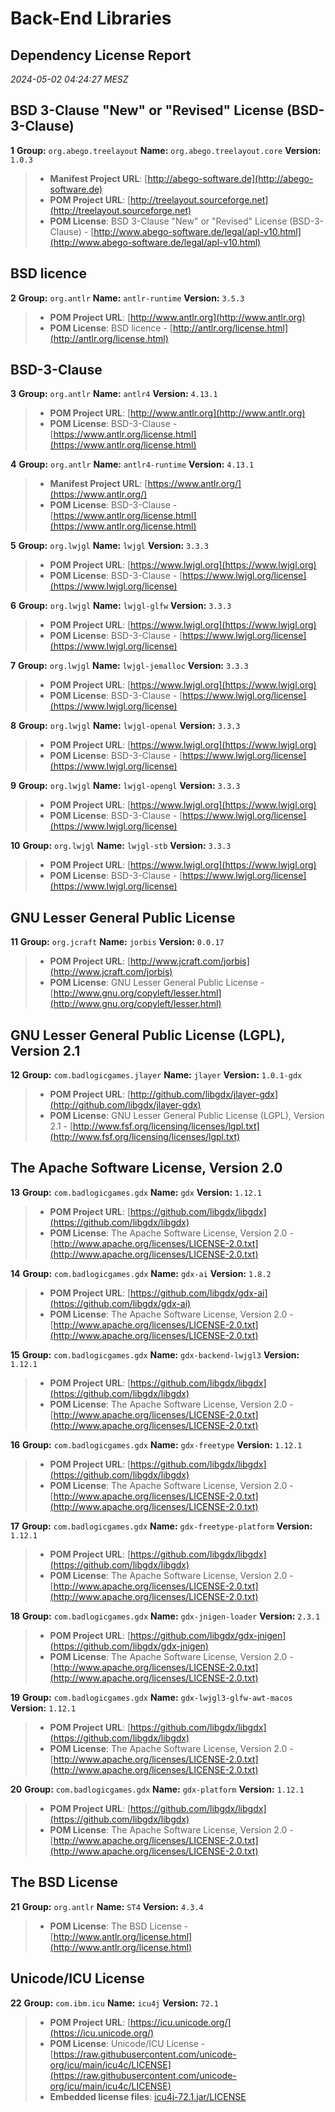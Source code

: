 
# Back-End Libraries
## Dependency License Report
_2024-05-02 04:24:27 MESZ_
## BSD 3-Clause "New" or "Revised" License (BSD-3-Clause)

**1** **Group:** `org.abego.treelayout` **Name:** `org.abego.treelayout.core` **Version:** `1.0.3` 
> - **Manifest Project URL**: [http://abego-software.de](http://abego-software.de)
> - **POM Project URL**: [http://treelayout.sourceforge.net](http://treelayout.sourceforge.net)
> - **POM License**: BSD 3-Clause "New" or "Revised" License (BSD-3-Clause) - [http://www.abego-software.de/legal/apl-v10.html](http://www.abego-software.de/legal/apl-v10.html)

## BSD licence

**2** **Group:** `org.antlr` **Name:** `antlr-runtime` **Version:** `3.5.3` 
> - **POM Project URL**: [http://www.antlr.org](http://www.antlr.org)
> - **POM License**: BSD licence - [http://antlr.org/license.html](http://antlr.org/license.html)

## BSD-3-Clause

**3** **Group:** `org.antlr` **Name:** `antlr4` **Version:** `4.13.1` 
> - **POM Project URL**: [http://www.antlr.org](http://www.antlr.org)
> - **POM License**: BSD-3-Clause - [https://www.antlr.org/license.html](https://www.antlr.org/license.html)

**4** **Group:** `org.antlr` **Name:** `antlr4-runtime` **Version:** `4.13.1` 
> - **Manifest Project URL**: [https://www.antlr.org/](https://www.antlr.org/)
> - **POM License**: BSD-3-Clause - [https://www.antlr.org/license.html](https://www.antlr.org/license.html)

**5** **Group:** `org.lwjgl` **Name:** `lwjgl` **Version:** `3.3.3` 
> - **POM Project URL**: [https://www.lwjgl.org](https://www.lwjgl.org)
> - **POM License**: BSD-3-Clause - [https://www.lwjgl.org/license](https://www.lwjgl.org/license)

**6** **Group:** `org.lwjgl` **Name:** `lwjgl-glfw` **Version:** `3.3.3` 
> - **POM Project URL**: [https://www.lwjgl.org](https://www.lwjgl.org)
> - **POM License**: BSD-3-Clause - [https://www.lwjgl.org/license](https://www.lwjgl.org/license)

**7** **Group:** `org.lwjgl` **Name:** `lwjgl-jemalloc` **Version:** `3.3.3` 
> - **POM Project URL**: [https://www.lwjgl.org](https://www.lwjgl.org)
> - **POM License**: BSD-3-Clause - [https://www.lwjgl.org/license](https://www.lwjgl.org/license)

**8** **Group:** `org.lwjgl` **Name:** `lwjgl-openal` **Version:** `3.3.3` 
> - **POM Project URL**: [https://www.lwjgl.org](https://www.lwjgl.org)
> - **POM License**: BSD-3-Clause - [https://www.lwjgl.org/license](https://www.lwjgl.org/license)

**9** **Group:** `org.lwjgl` **Name:** `lwjgl-opengl` **Version:** `3.3.3` 
> - **POM Project URL**: [https://www.lwjgl.org](https://www.lwjgl.org)
> - **POM License**: BSD-3-Clause - [https://www.lwjgl.org/license](https://www.lwjgl.org/license)

**10** **Group:** `org.lwjgl` **Name:** `lwjgl-stb` **Version:** `3.3.3` 
> - **POM Project URL**: [https://www.lwjgl.org](https://www.lwjgl.org)
> - **POM License**: BSD-3-Clause - [https://www.lwjgl.org/license](https://www.lwjgl.org/license)

## GNU Lesser General Public License

**11** **Group:** `org.jcraft` **Name:** `jorbis` **Version:** `0.0.17` 
> - **POM Project URL**: [http://www.jcraft.com/jorbis](http://www.jcraft.com/jorbis)
> - **POM License**: GNU Lesser General Public License - [http://www.gnu.org/copyleft/lesser.html](http://www.gnu.org/copyleft/lesser.html)

## GNU Lesser General Public License (LGPL), Version 2.1

**12** **Group:** `com.badlogicgames.jlayer` **Name:** `jlayer` **Version:** `1.0.1-gdx` 
> - **POM Project URL**: [http://github.com/libgdx/jlayer-gdx](http://github.com/libgdx/jlayer-gdx)
> - **POM License**: GNU Lesser General Public License (LGPL), Version 2.1 - [http://www.fsf.org/licensing/licenses/lgpl.txt](http://www.fsf.org/licensing/licenses/lgpl.txt)

## The Apache Software License, Version 2.0

**13** **Group:** `com.badlogicgames.gdx` **Name:** `gdx` **Version:** `1.12.1` 
> - **POM Project URL**: [https://github.com/libgdx/libgdx](https://github.com/libgdx/libgdx)
> - **POM License**: The Apache Software License, Version 2.0 - [http://www.apache.org/licenses/LICENSE-2.0.txt](http://www.apache.org/licenses/LICENSE-2.0.txt)

**14** **Group:** `com.badlogicgames.gdx` **Name:** `gdx-ai` **Version:** `1.8.2` 
> - **POM Project URL**: [https://github.com/libgdx/gdx-ai](https://github.com/libgdx/gdx-ai)
> - **POM License**: The Apache Software License, Version 2.0 - [http://www.apache.org/licenses/LICENSE-2.0.txt](http://www.apache.org/licenses/LICENSE-2.0.txt)

**15** **Group:** `com.badlogicgames.gdx` **Name:** `gdx-backend-lwjgl3` **Version:** `1.12.1` 
> - **POM Project URL**: [https://github.com/libgdx/libgdx](https://github.com/libgdx/libgdx)
> - **POM License**: The Apache Software License, Version 2.0 - [http://www.apache.org/licenses/LICENSE-2.0.txt](http://www.apache.org/licenses/LICENSE-2.0.txt)

**16** **Group:** `com.badlogicgames.gdx` **Name:** `gdx-freetype` **Version:** `1.12.1` 
> - **POM Project URL**: [https://github.com/libgdx/libgdx](https://github.com/libgdx/libgdx)
> - **POM License**: The Apache Software License, Version 2.0 - [http://www.apache.org/licenses/LICENSE-2.0.txt](http://www.apache.org/licenses/LICENSE-2.0.txt)

**17** **Group:** `com.badlogicgames.gdx` **Name:** `gdx-freetype-platform` **Version:** `1.12.1` 
> - **POM Project URL**: [https://github.com/libgdx/libgdx](https://github.com/libgdx/libgdx)
> - **POM License**: The Apache Software License, Version 2.0 - [http://www.apache.org/licenses/LICENSE-2.0.txt](http://www.apache.org/licenses/LICENSE-2.0.txt)

**18** **Group:** `com.badlogicgames.gdx` **Name:** `gdx-jnigen-loader` **Version:** `2.3.1` 
> - **POM Project URL**: [https://github.com/libgdx/gdx-jnigen](https://github.com/libgdx/gdx-jnigen)
> - **POM License**: The Apache Software License, Version 2.0 - [http://www.apache.org/licenses/LICENSE-2.0.txt](http://www.apache.org/licenses/LICENSE-2.0.txt)

**19** **Group:** `com.badlogicgames.gdx` **Name:** `gdx-lwjgl3-glfw-awt-macos` **Version:** `1.12.1` 
> - **POM Project URL**: [https://github.com/libgdx/libgdx](https://github.com/libgdx/libgdx)
> - **POM License**: The Apache Software License, Version 2.0 - [http://www.apache.org/licenses/LICENSE-2.0.txt](http://www.apache.org/licenses/LICENSE-2.0.txt)

**20** **Group:** `com.badlogicgames.gdx` **Name:** `gdx-platform` **Version:** `1.12.1` 
> - **POM Project URL**: [https://github.com/libgdx/libgdx](https://github.com/libgdx/libgdx)
> - **POM License**: The Apache Software License, Version 2.0 - [http://www.apache.org/licenses/LICENSE-2.0.txt](http://www.apache.org/licenses/LICENSE-2.0.txt)

## The BSD License

**21** **Group:** `org.antlr` **Name:** `ST4` **Version:** `4.3.4` 
> - **POM License**: The BSD License - [http://www.antlr.org/license.html](http://www.antlr.org/license.html)

## Unicode/ICU License

**22** **Group:** `com.ibm.icu` **Name:** `icu4j` **Version:** `72.1` 
> - **POM Project URL**: [https://icu.unicode.org/](https://icu.unicode.org/)
> - **POM License**: Unicode/ICU License - [https://raw.githubusercontent.com/unicode-org/icu/main/icu4c/LICENSE](https://raw.githubusercontent.com/unicode-org/icu/main/icu4c/LICENSE)
> - **Embedded license files**: [icu4j-72.1.jar/LICENSE](icu4j-72.1.jar/LICENSE)


